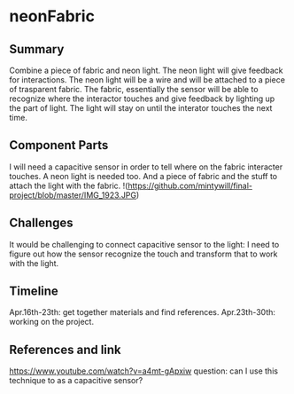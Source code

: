 # neonFabric

## Summary
Combine a piece of fabric and neon light. The neon light will give feedback for interactions. The neon light will be a wire and will be attached to a piece of trasparent fabric. The fabric, essentially the sensor will be able to recognize where the interactor touches and give feedback by lighting up the part of light. The light will stay on until the interator touches the next time. 


## Component Parts

I will need a capacitive sensor in order to tell where on the fabric interacter touches. A neon light is needed too. And a piece of fabric and the stuff to attach the light with the fabric. 
!(https://github.com/mintywill/final-project/blob/master/IMG_1923.JPG)

## Challenges

It would be challenging to connect capacitive sensor to the light: I need to figure out how the sensor recognize the touch and transform that to work with the light. 


## Timeline

Apr.16th-23th: get together materials and find references. 
Apr.23th-30th: working on the project. 

## References and link

https://www.youtube.com/watch?v=a4mt-gApxiw question: can I use this technique to as a capacitive sensor? 
